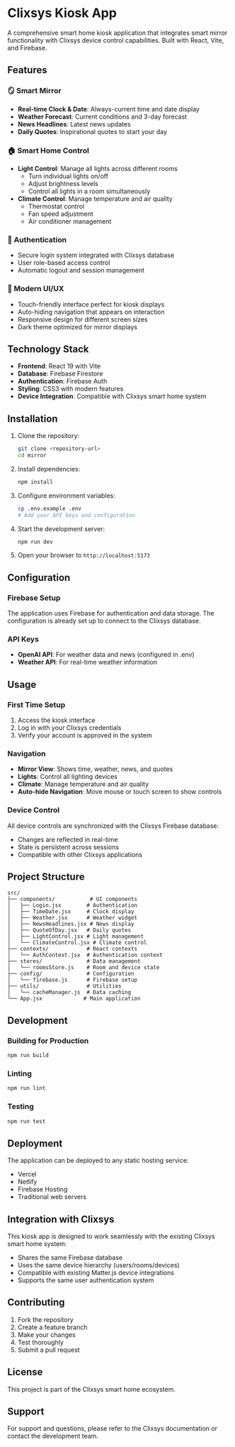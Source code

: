 # Clixsys Kiosk App

A comprehensive smart home kiosk application that integrates smart mirror functionality with Clixsys device control capabilities. Built with React, Vite, and Firebase.

## Features

### 🪞 Smart Mirror
- **Real-time Clock & Date**: Always-current time and date display
- **Weather Forecast**: Current conditions and 3-day forecast
- **News Headlines**: Latest news updates
- **Daily Quotes**: Inspirational quotes to start your day

### 🏠 Smart Home Control
- **Light Control**: Manage all lights across different rooms
  - Turn individual lights on/off
  - Adjust brightness levels
  - Control all lights in a room simultaneously
- **Climate Control**: Manage temperature and air quality
  - Thermostat control
  - Fan speed adjustment
  - Air conditioner management

### 🔐 Authentication
- Secure login system integrated with Clixsys database
- User role-based access control
- Automatic logout and session management

### 🎨 Modern UI/UX
- Touch-friendly interface perfect for kiosk displays
- Auto-hiding navigation that appears on interaction
- Responsive design for different screen sizes
- Dark theme optimized for mirror displays

## Technology Stack

- **Frontend**: React 19 with Vite
- **Database**: Firebase Firestore
- **Authentication**: Firebase Auth
- **Styling**: CSS3 with modern features
- **Device Integration**: Compatible with Clixsys smart home system

## Installation

1. Clone the repository:
   ```bash
   git clone <repository-url>
   cd mirror
   ```

2. Install dependencies:
   ```bash
   npm install
   ```

3. Configure environment variables:
   ```bash
   cp .env.example .env
   # Add your API keys and configuration
   ```

4. Start the development server:
   ```bash
   npm run dev
   ```

5. Open your browser to `http://localhost:5173`

## Configuration

### Firebase Setup
The application uses Firebase for authentication and data storage. The configuration is already set up to connect to the Clixsys database.

### API Keys
- **OpenAI API**: For weather data and news (configured in .env)
- **Weather API**: For real-time weather information

## Usage

### First Time Setup
1. Access the kiosk interface
2. Log in with your Clixsys credentials
3. Verify your account is approved in the system

### Navigation
- **Mirror View**: Shows time, weather, news, and quotes
- **Lights**: Control all lighting devices
- **Climate**: Manage temperature and air quality
- **Auto-hide Navigation**: Move mouse or touch screen to show controls

### Device Control
All device controls are synchronized with the Clixsys Firebase database:
- Changes are reflected in real-time
- State is persistent across sessions
- Compatible with other Clixsys applications

## Project Structure

```
src/
├── components/           # UI components
│   ├── Login.jsx        # Authentication
│   ├── TimeDate.jsx     # Clock display
│   ├── Weather.jsx      # Weather widget
│   ├── NewsHeadlines.jsx # News display
│   ├── QuoteOfDay.jsx   # Daily quotes
│   ├── LightControl.jsx # Light management
│   └── ClimateControl.jsx # Climate control
├── contexts/            # React contexts
│   └── AuthContext.jsx  # Authentication context
├── stores/              # Data management
│   └── roomsStore.js    # Room and device state
├── config/              # Configuration
│   └── firebase.js      # Firebase setup
├── utils/               # Utilities
│   └── cacheManager.js  # Data caching
└── App.jsx             # Main application
```

## Development

### Building for Production
```bash
npm run build
```

### Linting
```bash
npm run lint
```

### Testing
```bash
npm run test
```

## Deployment

The application can be deployed to any static hosting service:
- Vercel
- Netlify
- Firebase Hosting
- Traditional web servers

## Integration with Clixsys

This kiosk app is designed to work seamlessly with the existing Clixsys smart home system:
- Shares the same Firebase database
- Uses the same device hierarchy (users/rooms/devices)
- Compatible with existing Matter.js device integrations
- Supports the same user authentication system

## Contributing

1. Fork the repository
2. Create a feature branch
3. Make your changes
4. Test thoroughly
5. Submit a pull request

## License

This project is part of the Clixsys smart home ecosystem.

## Support

For support and questions, please refer to the Clixsys documentation or contact the development team.